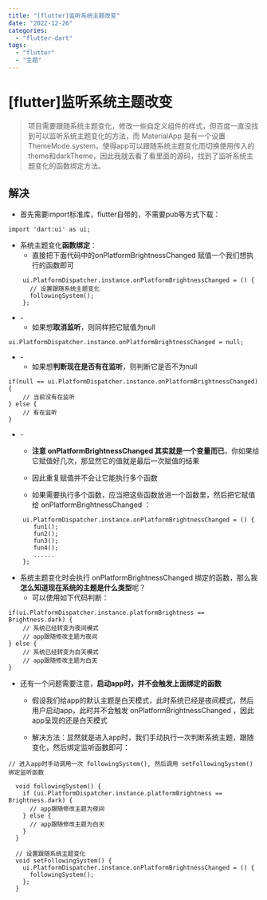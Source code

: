 ```yaml
---
title: "[flutter]监听系统主题改变"
date: "2022-12-26"
categories: 
  - "flutter-dart"
tags: 
  - "flutter"
  - "主题"
---
```

# [flutter]监听系统主题改变

> 项目需要跟随系统主题变化，修改一些自定义组件的样式，但百度一直没找到可以监听系统主题变化的方法，而 MaterialApp 是有一个设置ThemeMode.system，使得app可以跟随系统主题变化而切换使用传入的theme和darkTheme，因此我就去看了看里面的源码，找到了监听系统主题变化的函数绑定方法。

## 解决

- 首先需要import标准库，flutter自带的，不需要pub等方式下载：

```
import 'dart:ui' as ui;
```

- 系统主题变化**函数绑定**：
    - 直接把下面代码中的onPlatformBrightnessChanged 赋值一个我们想执行的函数即可

```
    ui.PlatformDispatcher.instance.onPlatformBrightnessChanged = () {
      // 设置跟随系统主题变化
      followingSystem();
    };
```

- \-
    - 如果想**取消监听**，则同样把它赋值为null

```
ui.PlatformDispatcher.instance.onPlatformBrightnessChanged = null;
```

- \-
    - 如果想**判断现在是否有在监听**，则判断它是否不为null

```
if(null == ui.PlatformDispatcher.instance.onPlatformBrightnessChanged) {
    // 当前没有在监听
} else {
    // 有在监听
}
```

- \-
    - **注意 onPlatformBrightnessChanged 其实就是一个变量而已**，你如果给它赋值好几次，那显然它的值就是最后一次赋值的结果
    
    - 因此重复赋值并不会让它能执行多个函数
    
    - 如果需要执行多个函数，应当把这些函数放进一个函数里，然后把它赋值给 onPlatformBrightnessChanged ：

```
    ui.PlatformDispatcher.instance.onPlatformBrightnessChanged = () {
       fun1();
       fun2();
       fun3();
       fun4();
       ......
    };
```

- 系统主题变化时会执行 onPlatformBrightnessChanged 绑定的函数，那么我**怎么知道现在系统的主题是什么类型**呢？
    - 可以使用如下代码判断：

```
if(ui.PlatformDispatcher.instance.platformBrightness == Brightness.dark) {
    // 系统已经转变为夜间模式
    // app跟随修改主题为夜间
} else {
    // 系统已经转变为白天模式
    // app跟随修改主题为白天
}
```

- 还有一个问题需要注意，**启动app时，并不会触发上面绑定的函数**
    - 假设我们给app的默认主题是白天模式，此时系统已经是夜间模式，然后用户启动app，此时并不会触发 onPlatformBrightnessChanged ，因此app呈现的还是白天模式
    
    - 解决方法：显然就是进入app时，我们手动执行一次判断系统主题，跟随变化，然后绑定监听函数即可：

```
// 进入app时手动调用一次 followingSystem(), 然后调用 setFollowingSystem() 绑定监听函数

  void followingSystem() {
    if (ui.PlatformDispatcher.instance.platformBrightness == Brightness.dark) {
      // app跟随修改主题为夜间
    } else {
      // app跟随修改主题为白天
    }
  }

  // 设置跟随系统主题变化
  void setFollowingSystem() {
    ui.PlatformDispatcher.instance.onPlatformBrightnessChanged = () {
      followingSystem();
    };
  }
```
